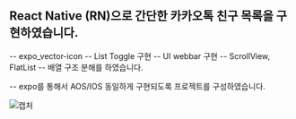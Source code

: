 ## React Native (RN)으로 간단한 카카오톡 친구 목록을 구현하였습니다.

-- expo_vector-icon
-- List Toggle 구현
-- UI webbar 구현
-- ScrollView, FlatList
-- 배열 구조 분해를 하였습니다.

-- expo를 통해서 AOS/IOS 동일하게 구현되도록 프로젝트를 구성하였습니다.

![캡처](https://github.com/user-attachments/assets/d447f5d4-8df8-47d0-bfe2-a2322cc7c97c)

